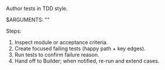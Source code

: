 Author tests in TDD style.

$ARGUMENTS: "<path or feature id>"

Steps:
1) Inspect module or acceptance criteria.
2) Create focused failing tests (happy path + key edges).
3) Run tests to confirm failure reason.
4) Hand off to Builder; when notified, re-run and extend cases.
